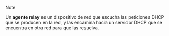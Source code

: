 > [!NOTE]
> Un **agente relay** es un dispositivo de red que escucha las peticiones DHCP que se producen en la red, y las encamina hacia un servidor DHCP que se encuentra en otra red para que las resuelva.